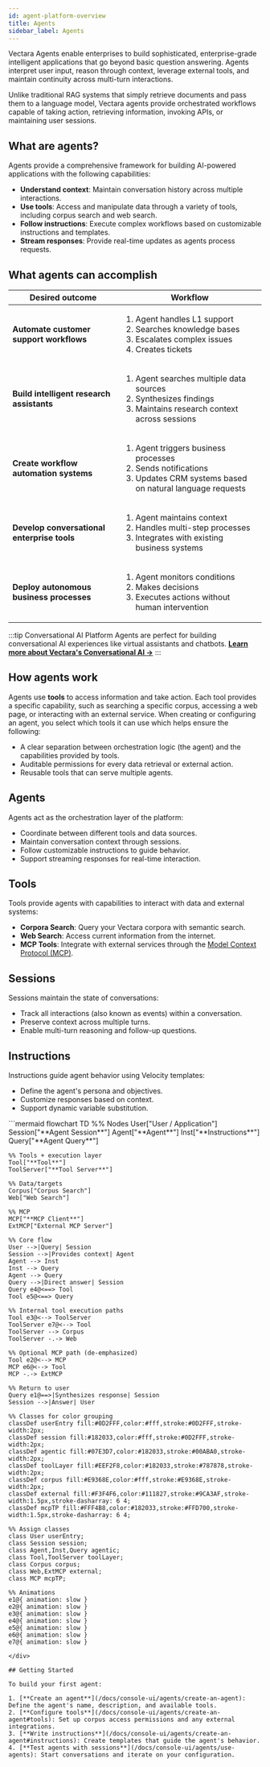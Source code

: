 ```yaml
---
id: agent-platform-overview
title: Agents
sidebar_label: Agents
---
```


Vectara Agents enable enterprises to build sophisticated, enterprise-grade intelligent
applications that go beyond basic question answering. Agents interpret user
input, reason through context, leverage external tools, and maintain continuity
across multi-turn interactions.

Unlike traditional RAG systems that simply retrieve documents and pass them to
a language model, Vectara agents provide orchestrated workflows capable of
taking action, retrieving information, invoking APIs, or maintaining user
sessions.

## What are agents?

Agents provide a comprehensive framework for building AI-powered 
applications with the following capabilities:

- **Understand context**: Maintain conversation history across multiple 
  interactions.
- **Use tools**: Access and manipulate data through a variety of tools, including 
  corpus search and web search.
- **Follow instructions**: Execute complex workflows based on customizable 
  instructions and templates.
- **Stream responses**: Provide real-time updates as agents process requests.

## What agents can accomplish

| **Desired outcome** | **Workflow** |
|---|---|
| **Automate customer support workflows** | <ol><li>Agent handles L1 support</li><li>Searches knowledge bases</li><li>Escalates complex issues</li><li>Creates tickets</li></ol> |
| **Build intelligent research assistants** | <ol><li>Agent searches multiple data sources</li><li>Synthesizes findings</li><li>Maintains research context across sessions</li></ol> |
| **Create workflow automation systems** | <ol><li>Agent triggers business processes</li><li>Sends notifications</li><li>Updates CRM systems based on natural language requests</li></ol> |
| **Develop conversational enterprise tools** | <ol><li>Agent maintains context</li><li>Handles multi-step processes</li><li>Integrates with existing business systems</li></ol> |
| **Deploy autonomous business processes** | <ol><li>Agent monitors conditions</li><li>Makes decisions</li><li>Executes actions without human intervention</li></ol> |

:::tip Conversational AI Platform
Agents are perfect for building conversational AI experiences like virtual 
assistants and chatbots. [**Learn more about Vectara's Conversational AI →**](/docs/agents/conversational-ai)
:::

## How agents work

Agents use **tools** to access information and take action. Each tool provides 
a specific capability, such as searching a specific corpus, accessing a web 
page, or interacting with an external service. When creating or configuring an 
agent, you select which tools it can use which helps ensure the following:

* A clear separation between orchestration logic (the agent) and the 
  capabilities provided by tools.
* Auditable permissions for every data retrieval or external action.
* Reusable tools that can serve multiple agents.

## Agents

Agents act as the orchestration layer of the platform:
- Coordinate between different tools and data sources.
- Maintain conversation context through sessions.
- Follow customizable instructions to guide behavior.
- Support streaming responses for real-time interaction.

## Tools

Tools provide agents with capabilities to interact with data and external systems:
- **Corpora Search**: Query your Vectara corpora with semantic search.
- **Web Search**: Access current information from the internet.
- **MCP Tools**: Integrate with external services through the [Model Context Protocol (MCP)](mcp).

## Sessions

Sessions maintain the state of conversations:
- Track all interactions (also known as events) within a conversation.
- Preserve context across multiple turns.
- Enable multi-turn reasoning and follow-up questions.

## Instructions

Instructions guide agent behavior using Velocity templates:
- Define the agent's persona and objectives.
- Customize responses based on context.
- Support dynamic variable substitution.

<div className="mermaid-container">
```mermaid
flowchart TD
    %% Nodes
    User["User / Application"]
    Session["**Agent Session**"]
    Agent["**Agent**"]
    Inst["**Instructions**"]
    Query["**Agent Query**"]

    %% Tools + execution layer
    Tool["**Tool**"]
    ToolServer["**Tool Server**"]

    %% Data/targets
    Corpus["Corpus Search"]
    Web["Web Search"]

    %% MCP
    MCP["**MCP Client**"]
    ExtMCP["External MCP Server"]

    %% Core flow
    User -->|Query| Session
    Session -->|Provides context| Agent
    Agent --> Inst
    Inst --> Query
    Agent --> Query
    Query -->|Direct answer| Session
    Query e4@<==> Tool
    Tool e5@<==> Query

    %% Internal tool execution paths
    Tool e3@<--> ToolServer
    ToolServer e7@<--> Tool
    ToolServer --> Corpus
    ToolServer -.-> Web

    %% Optional MCP path (de-emphasized)
    Tool e2@<--> MCP
    MCP e6@<--> Tool
    MCP -.-> ExtMCP

    %% Return to user
    Query e1@==>|Synthesizes response| Session
    Session -->|Answer| User

    %% Classes for color grouping
    classDef userEntry fill:#0D2FFF,color:#fff,stroke:#0D2FFF,stroke-width:2px;
    classDef session fill:#182033,color:#fff,stroke:#0D2FFF,stroke-width:2px;
    classDef agentic fill:#07E3D7,color:#182033,stroke:#00ABA0,stroke-width:2px;
    classDef toolLayer fill:#EEF2F8,color:#182033,stroke:#787878,stroke-width:2px;
    classDef corpus fill:#E9368E,color:#fff,stroke:#E9368E,stroke-width:2px;
    classDef external fill:#F3F4F6,color:#111827,stroke:#9CA3AF,stroke-width:1.5px,stroke-dasharray: 6 4;
    classDef mcpTP fill:#FFF4B8,color:#182033,stroke:#FFD700,stroke-width:1.5px,stroke-dasharray: 6 4;

    %% Assign classes
    class User userEntry;
    class Session session;
    class Agent,Inst,Query agentic;
    class Tool,ToolServer toolLayer;
    class Corpus corpus;
    class Web,ExtMCP external;
    class MCP mcpTP;

    %% Animations
    e1@{ animation: slow }
    e2@{ animation: slow }
    e3@{ animation: slow }
    e4@{ animation: slow }
    e5@{ animation: slow }
    e6@{ animation: slow }
    e7@{ animation: slow }
```
</div>

## Getting Started

To build your first agent:

1. [**Create an agent**](/docs/console-ui/agents/create-an-agent): Define the agent's name, description, and available tools.
2. [**Configure tools**](/docs/console-ui/agents/create-an-agent#tools): Set up corpus access permissions and any external integrations.
3. [**Write instructions**](/docs/console-ui/agents/create-an-agent#instructions): Create templates that guide the agent's behavior.
4. [**Test agents with sessions**](/docs/console-ui/agents/use-agents): Start conversations and iterate on your configuration.



